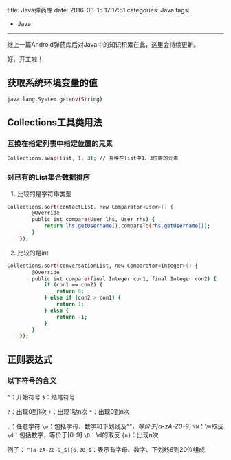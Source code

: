 title: Java弹药库
date: 2016-03-15 17:17:51
categories: Java
tags: 
  - Java
---

继上一篇Android弹药库后对Java中的知识积累在此，这里会持续更新。

<!--more-->

好，开工啦！

## 获取系统环境变量的值 ##

``` bash
java.lang.System.getenv(String)
```

## Collections工具类用法 ##

### 互换在指定列表中指定位置的元素 ###

``` bash
Collections.swap(list, 1, 3); // 互换在list中1、3位置的元素
```

### 对已有的List集合数据排序 ###

1. 比较的是字符串类型

``` bash
Collections.sort(contactList, new Comparator<User>() {
		@Override
		public int compare(User lhs, User rhs) {
			return lhs.getUsername().compareTo(rhs.getUsername());
		}
	});
```

2. 比较的是int

``` bash
Collections.sort(conversationList, new Comparator<Integer>() {
		@Override
		public int compare(final Integer con1, final Integer con2) {
			if (con1 == con2) {
				return 0;
			} else if (con2 > con1) {
				return 1;
			} else {
				return -1;
			}
		}
	});
```

## 正则表达式 ##

### 以下符号的含义 ###

`^`：开始符号
`$`：结尾符号

`?`：出现0到1次
`+`：出现1哒n次
`*`：出现0到n次

`.`：任意字符
`\w`：包括字母、数字和下划线及“_”，等价于[a-zA-Z0-9_]
`\W`：\w取反
`\d`：包括数字，等价于[0-9]
`\D`：\d的取反
`{n}`：出现n次

例子：
`^[a-zA-Z0-9_$]{6,20}$`：表示有字母、数字、下划线6到20位组成

